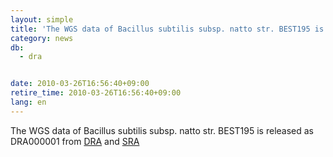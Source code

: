 ```yaml
---
layout: simple
title: 'The WGS data of Bacillus subtilis subsp. natto str. BEST195 is released as DRA000001'
category: news
db:
  - dra


date: 2010-03-26T16:56:40+09:00
retire_time: 2010-03-26T16:56:40+09:00
lang: en
---
```


The WGS data of Bacillus subtilis subsp. natto str. BEST195 is released as DRA000001 from <a href="https://ddbj.nig.ac.jp/public/ddbj_database/dra/DRA000/DRA000001/">DRA</a> and <a href="http://www.ncbi.nlm.nih.gov/Traces/sra/sra.cgi?study=DRP000001">SRA</a>
